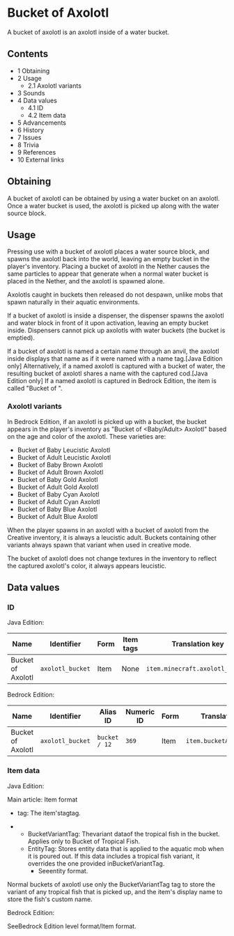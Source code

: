 # Bucket of Axolotl
A bucket of axolotl is an axolotl inside of a water bucket.

## Contents
- 1 Obtaining
- 2 Usage
	- 2.1 Axolotl variants
- 3 Sounds
- 4 Data values
	- 4.1 ID
	- 4.2 Item data
- 5 Advancements
- 6 History
- 7 Issues
- 8 Trivia
- 9 References
- 10 External links

## Obtaining
A bucket of axolotl can be obtained by using a water bucket on an axolotl. Once a water bucket is used, the axolotl is picked up along with the water source block.

## Usage
Pressing use with a bucket of axolotl places a water source block, and spawns the axolotl back into the world, leaving an empty bucket in the player's inventory. Placing a bucket of axolotl in the Nether causes the same particles to appear that generate when a normal water bucket is placed in the Nether, and the axolotl is spawned alone.

Axolotls caught in buckets then released do not despawn, unlike mobs that spawn naturally in their aquatic environments.

If a bucket of axolotl is inside a dispenser, the dispenser spawns the axolotl and water block in front of it upon activation, leaving an empty bucket inside. Dispensers cannot pick up axolotls with water buckets (the bucket is emptied).

If a bucket of axolotl is named a certain name through an anvil, the axolotl inside displays that name as if it were named with a name tag.‌[Java Edition  only] Alternatively, if a named axolotl is captured with a bucket of water, the resulting bucket of axolotl shares a name with the captured cod.‌[Java Edition  only] If a named axolotl is captured in Bedrock Edition, the item is called "Bucket of <Name>".

### Axolotl variants
In Bedrock Edition, if an axolotl is picked up with a bucket, the bucket appears in the player's inventory as "Bucket of <Baby/Adult> <Color> Axolotl" based on the age and color of the axolotl. These varieties are:

- Bucket of Baby Leucistic Axolotl
- Bucket of Adult Leucistic Axolotl
- Bucket of Baby Brown Axolotl
- Bucket of Adult Brown Axolotl
- Bucket of Baby Gold Axolotl
- Bucket of Adult Gold Axolotl
- Bucket of Baby Cyan Axolotl
- Bucket of Adult Cyan Axolotl
- Bucket of Baby Blue Axolotl
- Bucket of Adult Blue Axolotl

When the player spawns in an axolotl with a bucket of axolotl from the Creative inventory, it is always a leucistic adult. Buckets containing other variants always spawn that variant when used in creative mode.

The bucket of axolotl does not change textures in the inventory to reflect the captured axolotl's color, it always appears leucistic.

## Data values
### ID
Java Edition:

| Name              | Identifier       | Form | Item tags | Translation key                 |
|-------------------|------------------|------|-----------|---------------------------------|
| Bucket of Axolotl | `axolotl_bucket` | Item | None      | `item.minecraft.axolotl_bucket` |

Bedrock Edition:

| Name              | Identifier       | Alias ID      | Numeric ID | Form | Translation key           |
|-------------------|------------------|---------------|------------|------|---------------------------|
| Bucket of Axolotl | `axolotl_bucket` | `bucket / 12` | `369`      | Item | `item.bucketAxolotl.name` |

### Item data
Java Edition:

Main article: Item format
- tag: The item'stagtag.

- 
	- BucketVariantTag: Thevariant dataof the tropical fish in the bucket. Applies only to Bucket of Tropical Fish.
	- EntityTag: Stores entity data that is applied to the aquatic mob when it is poured out. If this data includes a tropical fish variant, it overrides the one provided inBucketVariantTag.
		- Seeentity format.

Normal buckets of axolotl use only the BucketVariantTag tag to store the variant of any tropical fish that is picked up, and the item's display name to store the fish's custom name.

Bedrock Edition:

SeeBedrock Edition level format/Item format.
